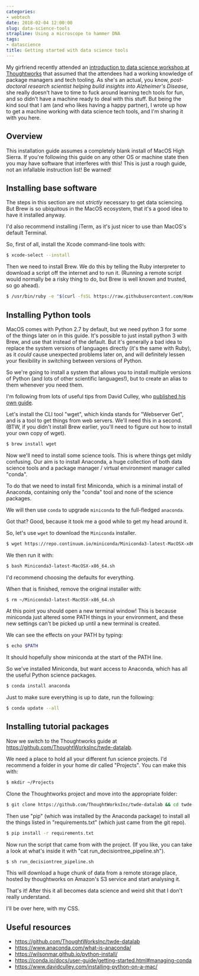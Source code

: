 ```yaml
---
categories:
- webtech
date: 2018-02-04 12:00:00
slug: data-science-tools
strapline: Using a microscope to hammer DNA
tags:
- datascience
title: Getting started with data science tools
---
```


My girfriend recently attended an [introduction to data science workshop at Thoughtworks](https://github.com/ThoughtWorksInc/twde-datalab) that assumed that the attendees had a working knowledge of package managers and tech tooling. As she's an actual, you know, _post-doctoral research scientist helping build insights into Alzheimer's Disease_, she really doesn't have to time to fuck around learning tech tools for fun, and so didn't have a machine ready to deal with this stuff. But being the kind soul that I am (and who likes having a happy partner), I wrote up how to get a machine working with data science tech tools, and I'm sharing it with you here. 

## Overview
This installation guide assumes a completely blank install of MacOS High Sierra. If you're following this guide on any other OS or machine state then you may have software that interferes with this! This is just a rough guide, not an infallable instruction list! Be warned!

## Installing base software

The steps in this section are not _strictly_ necessary to get data sciencing. But Brew is so ubiquitous in the MacOS ecosystem, that it's a good idea to have it installed anyway. 

I'd also recommend installing iTerm, as it's just nicer to use than MacOS's default Terminal.

So, first of all, install the Xcode command-line tools with:

```bash
$ xcode-select --install
```

Then we need to install Brew. We do this by telling the Ruby interpreter to download a script off the internet and to run it. (Running a remote script would normally be a risky thing to do, but Brew is well known and trusted, so go ahead).

```bash
$ /usr/bin/ruby -e "$(curl -fsSL https://raw.githubusercontent.com/Homebrew/install/master/install)”
```

## Installing Python tools

MacOS comes with Python 2.7 by default, but we need python 3 for some of the things later on in this guide. It's possible to just install python 3 with Brew, and use that instead of the default. But it's generally a bad idea to replace the system versions of languages directly (it's the same with Ruby), as it _could_ cause unexpected problems later on, and will definitely lessen your flexibility in switching between versions of Python. 

So we're going to install a system that allows you to install multiple versions of Python (and lots of other scientific languages!), but to create an alias to them whenever you need them.

I'm following from lots of useful tips from David Culley, who [published his own guide](ttps://www.davidculley.com/installing-python-on-a-mac/).

Let's install the CLI tool "wget", which kinda stands for "Webserver Get", and is a tool to get things from web servers. We'll need this in a second. (BTW, if you didn't install Brew earlier, you'll need to figure out how to install your own copy of wget).

```bash
$ brew install wget
```

Now we'll need to install some science tools. This is where things get mildly confusing. Our aim is to install Anaconda, a huge collection of both data science tools and a package manager / virtual environment manager called "conda". 

To do that we need to install first Miniconda, which is a minimal install of Anaconda, containing only the "conda" tool and none of the science packages. 

We will then use `conda` to upgrade `miniconda` to the full-fledged `anaconda`. 

Got that? Good, because it took me a good while to get my head around it.

So, let's use `wget` to download the `Miniconda` installer.

```bash
$ wget https://repo.continuum.io/miniconda/Miniconda3-latest-MacOSX-x86_64.sh
```

We then run it with:

```bash
$ bash Miniconda3-latest-MacOSX-x86_64.sh 
```

I'd recommend choosing the defaults for everything.

When that is finished, remove the original installer with:

```bash
$ rm ~/Miniconda3-latest-MacOSX-x86_64.sh
```

At this point you should open a new terminal window! This is because miniconda just altered some PATH things in your environment, and these new settings can't be picked up until a new terminal is created.

We can see the effects on your PATH by typing:

```bash
$ echo $PATH
```

It should hopefully show miniconda at the start of the PATH line.

So we've installed Miniconda, but want access to Anaconda, which has all the useful Python science packages. 

```bash
$ conda install anaconda
```

Just to make sure everything is up to date, run the following: 

```bash
$ conda update --all
```


## Installing tutorial packages

Now we switch to the Thoughtworks guide at https://github.com/ThoughtWorksInc/twde-datalab.

We need a place to hold all your different fun science projects. I'd recommend a folder in your home dir called "Projects". You can make this with:

```bash
$ mkdir ~/Projects
```

Clone the Thoughtworks project and move into the appropriate folder:

```bash
$ git clone https://github.com/ThoughtWorksInc/twde-datalab && cd twde-datalab
```

Then use "pip" (which was installed by the Anaconda package) to install all the things listed in "requirements.txt" (which just came from the git repo).

```bash
$ pip install -r requirements.txt
```

Now run the script that came from with the project. (If you like, you can take a look at what's inside it with "cat run_decisiontree_pipeline.sh"). 

```bash
$ sh run_decisiontree_pipeline.sh
```

This will download a huge chunk of data from a remote storage place, hosted by thoughtworks on Amazon's S3 service and start analysing it.

That's it! After this it all becomes data science and weird shit that I don't really understand. 

I'll be over here, with my CSS.


## Useful resources

- https://github.com/ThoughtWorksInc/twde-datalab
- https://www.anaconda.com/what-is-anaconda/
- https://wilsonmar.github.io/python-install/
- https://conda.io/docs/user-guide/getting-started.html#managing-conda
- https://www.davidculley.com/installing-python-on-a-mac/






